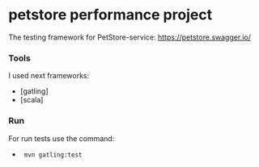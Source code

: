 # petstore performance project

The testing framework for PetStore-service: https://petstore.swagger.io/

### Tools
I used next frameworks:
* [gatling]
* [scala]

### Run
For run tests use the command:

- ` mvn gatling:test`